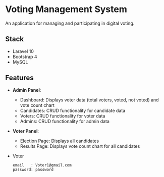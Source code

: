 # Voting Management System

An application for managing and participating in digital voting.

## Stack

- Laravel 10
- Bootstrap 4
- MySQL

## Features

- **Admin Panel**:
  - Dashboard: Displays voter data (total voters, voted, not voted) and vote count chart
  - Candidates: CRUD functionality for candidate data
  - Voters: CRUD functionality for voter data
  - Admins: CRUD functionality for admin data

- **Voter Panel**:
  - Election Page: Displays all candidates
  - Results Page: Displays vote count chart for all candidates



- Voter
  ```shell
  email   : Voter1@gmail.com
  password: password 
  ```
